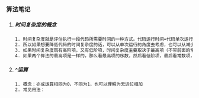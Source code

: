 ### **算法笔记**

1. ##### 时间复杂度的概念

   ```txt
   1. 时间复杂度就是评估执行一段代码所需要时间的一种方式。代码运行时间=代码单次运行的时间*所需要运行的次数。
   2. 所以如果想要降低代码的时间复杂度的话，可以从单次运行的角度去考虑，也可以从减少代码运行次数的角度进行考虑。
   3. 如果时间复杂度既有高阶项，又有低阶项，时间复杂度主要取决于最高项（不带前面的常数）。
   4. 如果两个算法的最高项是一样的，那么看最高项的序数，然后看低阶项，最后看常数项，如果都差不多的话，最后看算法单次执行的效率。总之：高阶项>高阶项序数>低阶项>单次运行的时间
   ```

   

2. ##### ^运算

   ```txt
   1. 概念：亦或运算相同为0，不同为1，也可以理解为无进位相加
   2. 常见用法：
   ```

   